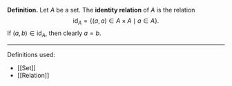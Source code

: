 **Definition.** Let $A$ be a set. The **identity relation** of $A$ is the relation $$\text{id}_{A}=\{(a,a)\in A\times A\mid a\in A\}.$$If $(a,b)\in \text{id}_{A}$, then clearly $a=b$.
***
Definitions used:
- [[Set]]
- [[Relation]]